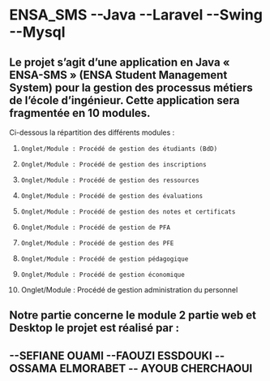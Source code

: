 # ENSA_SMS --Java --Laravel --Swing --Mysql

Le projet s’agit d’une application en Java « ENSA-SMS » (ENSA Student Management System) pour la gestion des processus métiers de l’école d’ingénieur. Cette application sera fragmentée en 10 modules.
-----------------------------------------------------------------------------------
Ci-dessous la répartition des différents modules :
1.     Onglet/Module : Procédé de gestion des étudiants (BdD)
2.     Onglet/Module : Procédé de gestion des inscriptions
3.     Onglet/Module : Procédé de gestion des ressources
4.     Onglet/Module : Procédé de gestion des évaluations
5.     Onglet/Module : Procédé de gestion des notes et certificats
6.     Onglet/Module : Procédé de gestion de PFA
7.     Onglet/Module : Procédé de gestion des PFE
8.     Onglet/Module : Procédé de gestion pédagogique
9.     Onglet/Module : Procédé de gestion économique
10.  Onglet/Module : Procédé de gestion administration du personnel

Notre partie concerne le module 2 partie web et Desktop
le projet est réalisé par : 
--------------------------------------------------------------------------------
  --SEFIANE OUAMI --FAOUZI ESSDOUKI -- OSSAMA ELMORABET -- AYOUB CHERCHAOUI
---------------------------------------------------------------------------------
